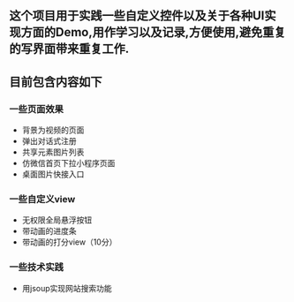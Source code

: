 ## 这个项目用于实践一些自定义控件以及关于各种UI实现方面的Demo,用作学习以及记录,方便使用,避免重复的写界面带来重复工作.

## 目前包含内容如下

### 一些页面效果
   - 背景为视频的页面
   - 弹出对话式注册
   - 共享元素图片列表
   - 仿微信首页下拉小程序页面
   - 桌面图片快接入口

### 一些自定义view
   - 无权限全局悬浮按钮
   - 带动画的进度条
   - 带动画的打分view（10分）

### 一些技术实践
   - 用jsoup实现网站搜索功能